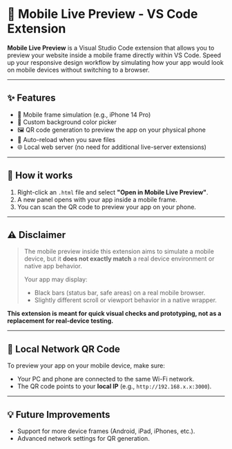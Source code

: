 # 📱 Mobile Live Preview - VS Code Extension

**Mobile Live Preview** is a Visual Studio Code extension that allows you to preview your website inside a mobile frame directly within VS Code. Speed up your responsive design workflow by simulating how your app would look on mobile devices without switching to a browser.

---

## ✨ Features

- 📱 Mobile frame simulation (e.g., iPhone 14 Pro)
- 🎨 Custom background color picker
- 🖼️ QR code generation to preview the app on your physical phone
- 🔄 Auto-reload when you save files
- 🌐 Local web server (no need for additional live-server extensions)

---

## 🚀 How it works

1. Right-click an `.html` file and select **"Open in Mobile Live Preview"**.
2. A new panel opens with your app inside a mobile frame.
3. You can scan the QR code to preview your app on your phone.

---

## ⚠️ Disclaimer

> The mobile preview inside this extension aims to simulate a mobile device, but it **does not exactly match** a real device environment or native app behavior.
>
> Your app may display:
>
> - Black bars (status bar, safe areas) on a real mobile browser.
> - Slightly different scroll or viewport behavior in a native wrapper.

**This extension is meant for quick visual checks and prototyping, not as a replacement for real-device testing.**

---

## 📡 Local Network QR Code

To preview your app on your mobile device, make sure:

- Your PC and phone are connected to the same Wi-Fi network.
- The QR code points to your **local IP** (e.g., `http://192.168.x.x:3000`).

---

## 💡 Future Improvements

- Support for more device frames (Android, iPad, iPhones, etc.).
- Advanced network settings for QR generation.
